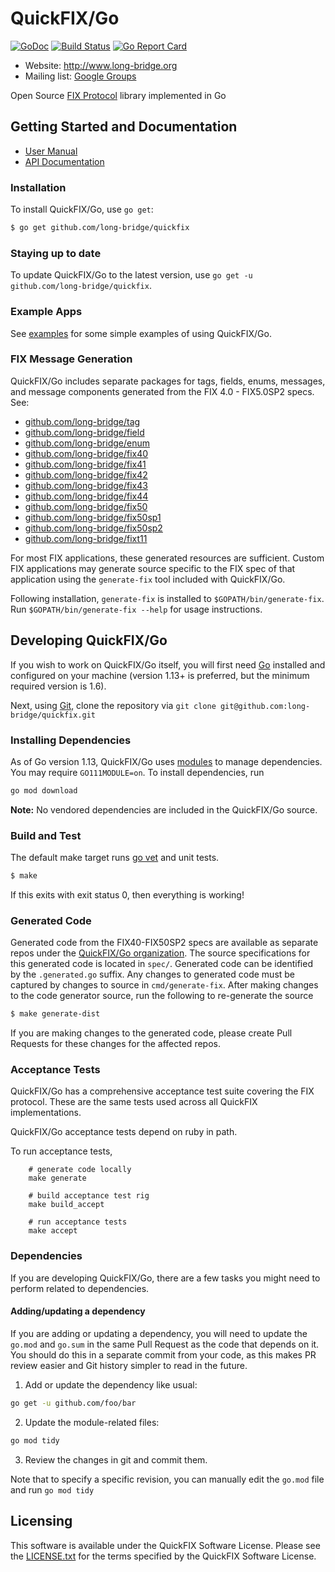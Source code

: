 QuickFIX/Go
===========

[![GoDoc](https://godoc.org/github.com/long-bridge/quickfix?status.png)](https://godoc.org/github.com/long-bridge/quickfix) [![Build Status](https://travis-ci.org/long-bridge/quickfix.svg?branch=master)](https://travis-ci.org/long-bridge/quickfix) [![Go Report Card](https://goreportcard.com/badge/github.com/long-bridge/quickfix)](https://goreportcard.com/report/github.com/long-bridge/quickfix)

- Website: http://www.long-bridge.org
- Mailing list: [Google Groups](https://groups.google.com/forum/#!forum/long-bridge)

Open Source [FIX Protocol](http://www.fixprotocol.org/) library implemented in Go

Getting Started and Documentation
---------------------------------

* [User Manual](http://long-bridge.org/docs)
* [API Documentation](https://godoc.org/github.com/long-bridge/quickfix)

### Installation

To install QuickFIX/Go, use `go get`:

```sh
$ go get github.com/long-bridge/quickfix
```

### Staying up to date

To update QuickFIX/Go to the latest version, use `go get -u github.com/long-bridge/quickfix`.

### Example Apps

See [examples](https://github.com/long-bridge/examples) for some simple examples of using QuickFIX/Go.

### FIX Message Generation

QuickFIX/Go includes separate packages for tags, fields, enums, messages, and message components generated from the FIX 4.0 - FIX5.0SP2 specs. See:

* [github.com/long-bridge/tag](https://github.com/long-bridge/tag)
* [github.com/long-bridge/field](https://github.com/long-bridge/field)
* [github.com/long-bridge/enum](https://github.com/long-bridge/enum)
* [github.com/long-bridge/fix40](https://github.com/long-bridge/fix40)
* [github.com/long-bridge/fix41](https://github.com/long-bridge/fix41)
* [github.com/long-bridge/fix42](https://github.com/long-bridge/fix42)
* [github.com/long-bridge/fix43](https://github.com/long-bridge/fix43)
* [github.com/long-bridge/fix44](https://github.com/long-bridge/fix44)
* [github.com/long-bridge/fix50](https://github.com/long-bridge/fix50)
* [github.com/long-bridge/fix50sp1](https://github.com/long-bridge/fix50sp1)
* [github.com/long-bridge/fix50sp2](https://github.com/long-bridge/fix50sp2)
* [github.com/long-bridge/fixt11](https://github.com/long-bridge/fixt11)

For most FIX applications, these generated resources are sufficient. Custom FIX applications may generate source specific to the FIX spec of that application using the `generate-fix` tool included with QuickFIX/Go.

Following installation, `generate-fix` is installed to `$GOPATH/bin/generate-fix`. Run `$GOPATH/bin/generate-fix --help` for usage instructions.

Developing QuickFIX/Go
----------------------

If you wish to work on QuickFIX/Go itself, you will first need [Go](http://www.golang.org) installed and configured on your machine (version 1.13+ is preferred, but the minimum required version is 1.6). 

Next, using [Git](https://git-scm.com/), clone the repository via `git clone git@github.com:long-bridge/quickfix.git`

### Installing Dependencies

As of Go version 1.13, QuickFIX/Go uses [modules](https://github.com/golang/go/wiki/Modules) to manage dependencies. You may require `GO111MODULE=on`. To install dependencies, run 

```sh
go mod download
```

**Note:** No vendored dependencies are included in the QuickFIX/Go source.

### Build and Test

The default make target runs [go vet](https://godoc.org/golang.org/x/tools/cmd/vet) and unit tests.

```sh
$ make
```

If this exits with exit status 0, then everything is working!

### Generated Code

Generated code from the FIX40-FIX50SP2 specs are available as separate repos under the [QuickFIX/Go organization](https://github.com/long-bridge).  The source specifications for this generated code is located in `spec/`.  Generated code can be identified by the `.generated.go` suffix.  Any changes to generated code must be captured by changes to source in `cmd/generate-fix`.  After making changes to the code generator source, run the following to re-generate the source

```sh
$ make generate-dist
```

If you are making changes to the generated code, please create Pull Requests for these changes for the affected repos.

### Acceptance Tests

QuickFIX/Go has a comprehensive acceptance test suite covering the FIX protocol.  These are the same tests used across all QuickFIX implementations.

QuickFIX/Go acceptance tests depend on ruby in path.

To run acceptance tests,

        # generate code locally
        make generate

		# build acceptance test rig
		make build_accept

		# run acceptance tests
		make accept

### Dependencies

If you are developing QuickFIX/Go, there are a few tasks you might need to perform related to dependencies.

#### Adding/updating a dependency

If you are adding or updating a dependency, you will need to update the `go.mod` and `go.sum` in the same Pull Request as the code that depends on it. You should do this in a separate commit from your code, as this makes PR review easier and Git history simpler to read in the future. 

1. Add or update the dependency like usual:
```sh
go get -u github.com/foo/bar
```
2. Update the module-related files:
```sh
go mod tidy
```
3. Review the changes in git and commit them.

Note that to specify a specific revision, you can manually edit the `go.mod` file and run `go mod tidy`

Licensing
---------

This software is available under the QuickFIX Software License. Please see the [LICENSE.txt](https://github.com/long-bridge/quickfix/blob/master/LICENSE.txt) for the terms specified by the QuickFIX Software License.
